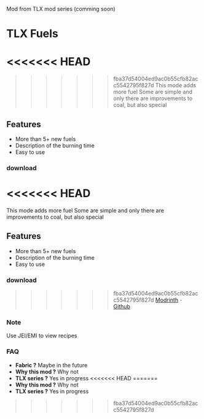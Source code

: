 Mod from TLX mod series (comming soon)


# TLX Fuels
<<<<<<< HEAD
=======

>>>>>>> fba37d54004ed9ac0b55cfb82acc5542795f827d
This mode adds more fuel
Some are simple and only there are improvements to coal, but also special
## Features
- More than 5+ new fuels
- Description of the burning time
- Easy to use
### download
<<<<<<< HEAD
=======



This mode adds more fuel 
Some are simple and only there are improvements to coal, but also special 
## Features
- More than 5+ new fuels
- Description of the burning time
- Easy to use 
### download 




>>>>>>> fba37d54004ed9ac0b55cfb82acc5542795f827d
[Modrinth](https://modrinth.com/mod/tlx-fuels/versions) - [Github](https://github.com/LordJiriX/TLX-Fuels/)
### Note
Use JEI/EMI to view recipes

### FAQ
- **Fabric ?**
  Maybe in the future
- **Why this mod ?**
  Why not
- **TLX series ?**
  Yes in progress
<<<<<<< HEAD
=======
- **Why this mod ?**
     Why not
- **TLX series ?** 
     Yes in progress


>>>>>>> fba37d54004ed9ac0b55cfb82acc5542795f827d
